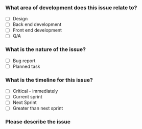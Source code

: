 ### What area of development does this issue relate to?
- [ ] Design
- [ ] Back end development
- [ ] Front end development
- [ ] Q/A

### What is the nature of the issue?
- [ ] Bug report
- [ ] Planned task

### What is the timeline for this issue?
- [ ] Critical - immediately
- [ ] Current sprint
- [ ] Next Sprint
- [ ] Greater than next sprint

### Please describe the issue
